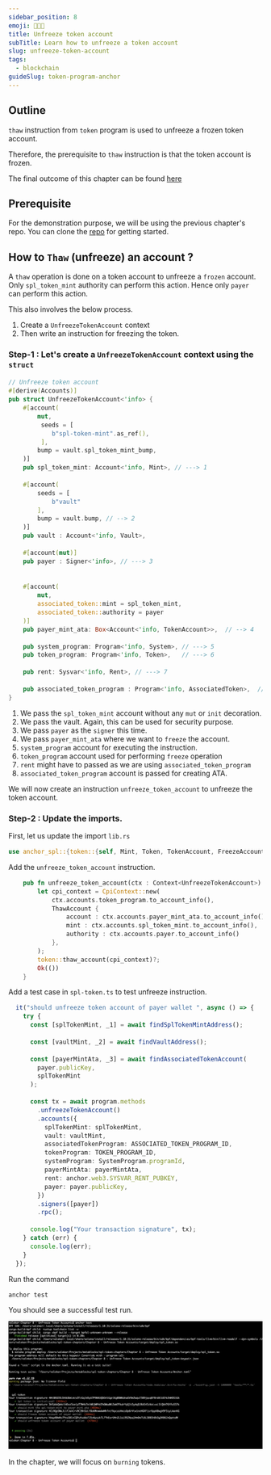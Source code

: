 ```yaml
---
sidebar_position: 8
emoji: 👩🏼‍🎨
title: Unfreeze token account
subTitle: Learn how to unfreeze a token account
slug: unfreeze-token-account
tags:
  - blockchain
guideSlug: token-program-anchor
---
```

## Outline

`thaw` instruction from `token` program is used to unfreeze a frozen token account. 

Therefore, the prerequisite to `thaw` instruction is that the token account is frozen.

The final outcome of this chapter can be found [here](https://github.com/metablockshq/spl-token-chapters/tree/main/Chapter%208%20-%20Unfreeze%20Token%20Accounts)


## Prerequisite

For the demonstration purpose, we will be using the previous chapter's repo. You can clone the [repo](https://github.com/metablockshq/spl-token-chapters/tree/main/Chapter%207%20-%20Freeze%20Token%20Accounts) for getting started. 

## How to `Thaw` (unfreeze) an account ?

A `thaw` operation is done on a token account to unfreeze a `frozen` account. Only `spl_token_mint` authority can perform this action. Hence only `payer` can perform this action.

This also involves the below process. 

1. Create a `UnfreezeTokenAccount` context  
2. Then write an instruction for freezing the token.

### Step-1 : Let's create a `UnfreezeTokenAccount` context using the `struct`

```rust
// Unfreeze token account
#[derive(Accounts)]
pub struct UnfreezeTokenAccount<'info> {
    #[account(
        mut,
         seeds = [
            b"spl-token-mint".as_ref(),
         ],
        bump = vault.spl_token_mint_bump,
    )]
    pub spl_token_mint: Account<'info, Mint>, // ---> 1

    #[account(
        seeds = [
            b"vault"
        ],
        bump = vault.bump, // --> 2
    )]
    pub vault : Account<'info, Vault>, 

    #[account(mut)]
    pub payer : Signer<'info>, // ---> 3


    #[account(
        mut,
        associated_token::mint = spl_token_mint,
        associated_token::authority = payer
    )]
    pub payer_mint_ata: Box<Account<'info, TokenAccount>>,  // --> 4

    pub system_program: Program<'info, System>, // ---> 5
    pub token_program: Program<'info, Token>,   // ---> 6
    
    pub rent: Sysvar<'info, Rent>, // ---> 7

    pub associated_token_program : Program<'info, AssociatedToken>,  // ---> 8
}
```

1. We pass the `spl_token_mint` account without any `mut` or `init` decoration.
2. We pass the vault. Again, this can be used for security purpose.
3. We pass `payer` as the `signer` this time. 
4. We pass `payer_mint_ata` where we want to `freeze` the account.
5. `system_program` account for executing the instruction.
6. `token_program` account used for performing `freeze` operation
7. `rent` might have to passed as we are using `associated_token_program`
8. `associated_token_program` account is passed for creating ATA.

We will now create an instruction `unfreeze_token_account` to unfreeze the token account.

### Step-2 : Update the imports.

First, let us update the import `lib.rs`

```rust
use anchor_spl::{token::{self, Mint, Token, TokenAccount, FreezeAccount, ThawAccount}, associated_token::AssociatedToken};
```

 Add the `unfreeze_token_account` instruction.

```rust
    pub fn unfreeze_token_account(ctx : Context<UnfreezeTokenAccount>) -> Result<()> {
        let cpi_context = CpiContext::new(
            ctx.accounts.token_program.to_account_info(),
            ThawAccount {
                account : ctx.accounts.payer_mint_ata.to_account_info(),
                mint : ctx.accounts.spl_token_mint.to_account_info(),
                authority : ctx.accounts.payer.to_account_info()
            },
        );
        token::thaw_account(cpi_context)?;
        Ok(())
    }
```

Add a test case in `spl-token.ts` to test unfreeze instruction.

```typescript
  it("should unfreeze token account of payer wallet ", async () => {
    try {
      const [splTokenMint, _1] = await findSplTokenMintAddress();

      const [vaultMint, _2] = await findVaultAddress();

      const [payerMintAta, _3] = await findAssociatedTokenAccount(
        payer.publicKey,
        splTokenMint
      );

      const tx = await program.methods
        .unfreezeTokenAccount()
        .accounts({
          splTokenMint: splTokenMint,
          vault: vaultMint,
          associatedTokenProgram: ASSOCIATED_TOKEN_PROGRAM_ID,
          tokenProgram: TOKEN_PROGRAM_ID,
          systemProgram: SystemProgram.programId,
          payerMintAta: payerMintAta,
          rent: anchor.web3.SYSVAR_RENT_PUBKEY,
          payer: payer.publicKey,
        })
        .signers([payer])
        .rpc();

      console.log("Your transaction signature", tx);
    } catch (err) {
      console.log(err);
    }
  });
```

Run the command 

```bash
anchor test
```

You should see a successful test run.

![](./assets/thaw_account_success.png "thaw_account_success")

In the chapter, we will focus on `burning` tokens.
